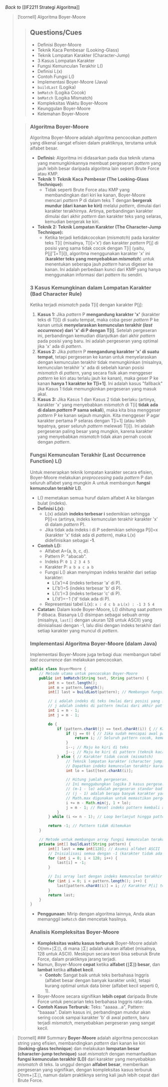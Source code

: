 _Back to_ [[IF2211 Strategi Algoritma]]

> [!cornell] Algoritma Boyer-Moore
> 
> > ## Questions/Cues
> > 
> > - Definisi Boyer-Moore
> > - Teknik Kaca Pembesar (Looking-Glass)
> > - Teknik Lompatan Karakter (Character-Jump)
> > - 3 Kasus Lompatan Karakter
> > - Fungsi Kemunculan Terakhir L()
> > - Definisi L(x)
> > - Contoh Fungsi L()
> > - Implementasi Boyer-Moore (Java)
> > - `buildLast` (Logika)
> > - `bmMatch` (Logika Cocok)
> > - `bmMatch` (Logika Mismatch)
> > - Kompleksitas Waktu Boyer-Moore
> > - Keunggulan Boyer-Moore
> > - Kelemahan Boyer-Moore
> 
> > ### Algoritma Boyer-Moore
> > Algoritma Boyer-Moore adalah algoritma pencocokan _pattern_ yang dikenal sangat efisien dalam praktiknya, terutama untuk alfabet besar.
> > 
> > - **Definisi:** Algoritma ini didasarkan pada dua teknik utama yang memungkinkannya membuat pergeseran _pattern_ yang jauh lebih besar daripada algoritma lain seperti Brute Force atau KMP.
> > - **Teknik 1: Teknik Kaca Pembesar (The Looking-Glass Technique):**
> >     - Tidak seperti Brute Force atau KMP yang membandingkan dari kiri ke kanan, Boyer-Moore mencari _pattern_ P di dalam teks T dengan **bergerak mundur (dari kanan ke kiri)** melalui _pattern_, dimulai dari karakter terakhirnya. Artinya, perbandingan karakter dimulai dari akhir _pattern_ dan karakter teks yang selaras, kemudian bergerak ke kiri.
> > - **Teknik 2: Teknik Lompatan Karakter (The Character-Jump Technique):**
> >     - Ketika terjadi ketidakcocokan (_mismatch_) pada karakter teks T[i] (misalnya, T[i]=’x’) dan karakter _pattern_ P[j] di posisi yang sama tidak cocok dengan T[i] (yaitu, P[j]=T[i]), algoritma menggunakan karakter 'x' ini (**karakter teks yang menyebabkan _mismatch_**) untuk menentukan seberapa jauh _pattern_ harus digeser ke kanan. Ini adalah perbedaan kunci dari KMP yang hanya menggunakan informasi dari _pattern_ itu sendiri.
> > 
> > ### 3 Kasus Kemungkinan dalam Lompatan Karakter (Bad Character Rule)
> > 
> > Ketika terjadi _mismatch_ pada T[i] dengan karakter P[j]:
> > 
> > 1. **Kasus 1:** Jika _pattern_ P **mengandung karakter 'x'** (karakter teks di T[i]) di suatu tempat, maka coba geser _pattern_ P ke kanan untuk **menyelaraskan kemunculan terakhir (_last occurrence_) dari 'x' di P dengan T[i]**. Setelah pergeseran ini, perbandingan kemudian dilanjutkan dari akhir _pattern_ pada posisi yang baru. Ini adalah pergeseran yang optimal jika 'x' ada di _pattern_.
> > 2. **Kasus 2:** Jika _pattern_ P **mengandung karakter 'x' di suatu tempat**, tetapi pergeseran ke kanan untuk menyelaraskan dengan kemunculan terakhir tidak memungkinkan (misalnya, kemunculan terakhir 'x' ada di sebelah kanan posisi _mismatch_ di _pattern_, yang secara fisik akan menggeser _pattern_ ke kiri atau terlalu jauh ke kanan), maka geser P ke kanan **hanya 1 karakter ke T[i+1]**. Ini adalah kasus "fallback" jika Kasus 1 tidak memungkinkan pergeseran yang masuk akal.
> > 3. **Kasus 3:** Jika Kasus 1 dan Kasus 2 tidak berlaku (artinya, karakter 'x' yang menyebabkan _mismatch_ di T[i] **tidak ada di dalam _pattern_ P sama sekali**), maka kita bisa menggeser _pattern_ P ke kanan sejauh mungkin. Kita menggeser P agar karakter pertama P selaras dengan T[i+1] (atau lebih tepatnya, geser seluruh _pattern_ melewati T[i]). Ini adalah pergeseran paling besar yang mungkin, karena karakter yang menyebabkan _mismatch_ tidak akan pernah cocok dengan _pattern_.
> > 
> > ### Fungsi Kemunculan Terakhir (Last Occurrence Function) L()
> > 
> > Untuk menerapkan teknik lompatan karakter secara efisien, Boyer-Moore melakukan _preprocessing_ pada _pattern_ P dan seluruh alfabet yang mungkin A untuk membangun **fungsi kemunculan terakhir L()**.
> > 
> > - L() memetakan semua huruf dalam alfabet A ke bilangan bulat (indeks).
> > - **Definisi L(x):**
> >     - L(x) adalah **indeks terbesar i** sedemikian sehingga P[i]=x (artinya, indeks kemunculan terakhir karakter 'x' di dalam _pattern_ P).
> >     - Jika tidak ada indeks i di P sedemikian sehingga P[i]=x (karakter 'x' tidak ada di _pattern_), maka L(x) didefinisikan sebagai **-1**.
> > - **Contoh L():**
> >     - Alfabet A={a, b, c, d}.
> >     - Pattern P: "abacab".
> >     - Indeks P: `0 1 2 3 4 5`
> >     - Karakter P: `a b a c a b`
> >     - Fungsi L() akan menyimpan indeks terakhir dari setiap karakter:
> >         - L(’a’)=4 (indeks terbesar 'a' di P).
> >         - L(’b’)=5 (indeks terbesar 'b' di P).
> >         - L(’c’)=3 (indeks terbesar 'c' di P).
> >         - L(’d’)=−1 ('d' tidak ada di P).
> >     - Representasi tabel L(x): `x : d c b a` `L(x) : -1 3 5 4`
> > - **Catatan:** Dalam kode Boyer-Moore, L() dihitung saat _pattern_ P dibaca. Biasanya L() disimpan sebagai sebuah _array_ (misalnya, `last[]` dengan ukuran 128 untuk ASCII) yang diinisialisasi dengan -1, lalu diisi dengan indeks terakhir dari setiap karakter yang muncul di _pattern_.
> > 
> > ### Implementasi Algoritma Boyer-Moore (dalam Java)
> > 
> > Implementasi Boyer-Moore juga terbagi dua: membangun tabel _last occurrence_ dan melakukan pencocokan.
> > 
> > ```java
> > public class BoyerMoore {
> >     // Metode utama untuk pencocokan Boyer-Moore
> >     public int bmMatch(String text, String pattern) {
> >         int n = text.length();
> >         int m = pattern.length();
> >         int[] last = buildLast(pattern); // Membangun fungsi kemunculan terakhir
> > 
> >         // i adalah indeks di teks (mulai dari posisi yang selaras dengan akhir pattern)
> >         // j adalah indeks di pattern (mulai dari akhir pattern)
> >         int i = m - 1; 
> >         int j = m - 1;
> > 
> >         do {
> >             if (pattern.charAt(j) == text.charAt(i)) { // Karakter cocok (dari kanan ke kiri)
> >                 if (j == 0) { // Jika sudah mencapai awal pattern dan cocok
> >                     return i; // Seluruh pattern cocok, kembalikan posisi awal di teks
> >                 }
> >                 i--; // Maju ke kiri di teks
> >                 j--; // Maju ke kiri di pattern (teknik kaca pembesar)
> >             } else { // Karakter tidak cocok (mismatch)
> >                 // Teknik lompatan karakter (character jump)
> >                 // Dapatkan indeks kemunculan terakhir karakter teks yang mismatch
> >                 int lo = last[text.charAt(i)];
> > 
> >                 // Hitung jumlah pergeseran.
> >                 // Ini menggabungkan logika 3 kasus pergeseran:
> >                 // (m-1 - lo) adalah pergeseran standar bad-character
> >                 // (j - 1) adalah berapa banyak karakter yang sudah cocok sebelumnya (untuk meminimalkan)
> >                 // Math.max digunakan untuk memastikan pergeseran minimal 1 atau lebih besar
> >                 i += m - Math.min(j, 1 + lo); 
> >                 j = m - 1; // Reset indeks pattern kembali ke akhir pattern
> >             }
> >         } while (i <= n - 1); // Loop berlanjut hingga pattern tidak mungkin cocok lagi
> > 
> >         return -1; // Pattern tidak ditemukan
> >     }
> > 
> >     // Metode untuk membangun array fungsi kemunculan terakhir last[]
> >     private int[] buildLast(String pattern) {
> >         int[] last = new int[128]; // Asumsi alfabet ASCII (128 karakter)
> >         // Inisialisasi semua dengan -1 (karakter tidak ada di pattern)
> >         for (int i = 0; i < 128; i++) {
> >             last[i] = -1;
> >         }
> > 
> >         // Isi array last dengan indeks kemunculan terakhir
> >         for (int i = 0; i < pattern.length(); i++) {
> >             last[pattern.charAt(i)] = i; // Karakter P[i] terakhir kali muncul di indeks i
> >         }
> >         return last;
> >     }
> > }
> > ```
> > 
> > - **Penggunaan:** Mirip dengan algoritma lainnya, Anda akan memanggil `bmMatch` dan mencetak hasilnya.
> > 
> > ### Analisis Kompleksitas Boyer-Moore
> > 
> > - **Kompleksitas waktu kasus terburuk** Boyer-Moore adalah O(nm+∣Σ∣), di mana ∣Σ∣ adalah ukuran alfabet (misalnya, 128 untuk ASCII). Meskipun secara teori bisa seburuk Brute Force, dalam praktiknya jarang terjadi.
> > - Namun, Boyer-Moore **cepat** ketika **alfabet (∣Σ∣) besar**, dan **lambat** ketika **alfabet kecil**.
> >     - **Contoh:** Sangat baik untuk teks berbahasa Inggris (alfabet besar dengan banyak karakter unik), tetapi kurang optimal untuk data biner (alfabet kecil seperti 0, 1).
> > - Boyer-Moore secara signifikan **lebih cepat** daripada Brute Force untuk pencarian teks berbahasa Inggris rata-rata.
> > - **Contoh Kasus Terburuk:** Teks: "aaaaa...a", Pattern: "baaaaa". Dalam kasus ini, perbandingan mundur akan sering cocok sampai karakter 'b' di awal _pattern_, baru terjadi _mismatch_, menyebabkan pergeseran yang sangat kecil.
 
> [!cornell] ### Summary
> **Boyer-Moore** adalah algoritma pencocokan string yang efisien, membandingkan _pattern_ dari kanan ke kiri (**looking-glass technique**) dan melakukan **lompatan besar (character-jump technique)** saat _mismatch_ dengan memanfaatkan **fungsi kemunculan terakhir (L())** dari karakter yang menyebabkan _mismatch_ di teks. Ia unggul dengan **alfabet besar**, memberikan pergeseran yang signifikan, dengan kompleksitas kasus terburuk O(nm+∣Σ∣), namun dalam praktiknya sering kali jauh lebih cepat dari Brute Force.